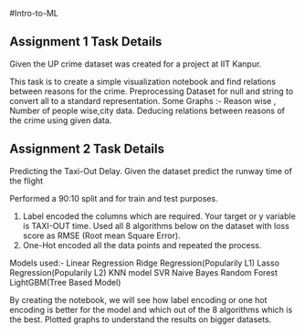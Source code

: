 #Intro-to-ML

## Assignment 1 Task Details

  Given the UP crime dataset was created for a project at IIT Kanpur.

  This task is to create a simple visualization notebook and find relations between reasons for the crime.
  Preprocessing Dataset for null and string to convert all to a standard representation.
  Some Graphs :- Reason wise , Number of people wise,city data.
  Deducing relations between reasons of the crime using given data.

## Assignment 2 Task Details

  Predicting the Taxi-Out Delay.
  Given the dataset predict the runway time of the flight

  Performed a 90:10 split and for train and test purposes.
  1.  Label encoded the columns which are required.
      Your target or y variable is TAXI-OUT time. Used all 8 algorithms below on the dataset with loss score as RMSE (Root mean Square Error).
  2.  One-Hot encoded all the data points and repeated the process.

  Models used:-
  Linear Regression
  Ridge Regression(Popularily L1)
  Lasso Regression(Popularily L2)
  KNN model
  SVR
  Naive Bayes
  Random Forest
  LightGBM(Tree Based Model)

  By creating the notebook, we will see how label encoding or one hot encoding is better for the model and which out of the 8 algorithms which is the best. Plotted graphs to understand the results on bigger datasets.
